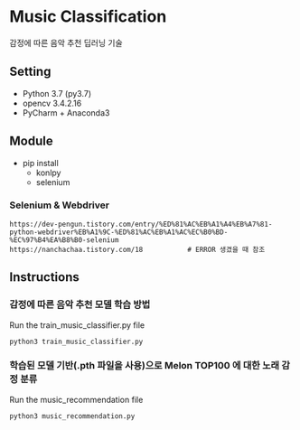 # Music Classification
감정에 따른 음악 추천 딥러닝 기술

## Setting 
* Python 3.7 (py3.7)
* opencv 3.4.2.16
* PyCharm + Anaconda3

## Module
* pip install
  * konlpy
  * selenium
  
### Selenium & Webdriver
```
https://dev-pengun.tistory.com/entry/%ED%81%AC%EB%A1%A4%EB%A7%81-python-webdriver%EB%A1%9C-%ED%81%AC%EB%A1%AC%EC%B0%BD-%EC%97%B4%EA%B8%B0-selenium
https://nanchachaa.tistory.com/18           # ERROR 생겼을 때 참조
```

## Instructions
### 감정에 따른 음악 추천 모델 학습 방법
Run the train_music_classifier.py file
```
python3 train_music_classifier.py
```

### 학습된 모델 기반(.pth 파일을 사용)으로 Melon TOP100 에 대한 노래 감정 분류
Run the music_recommendation file
```
python3 music_recommendation.py
```

